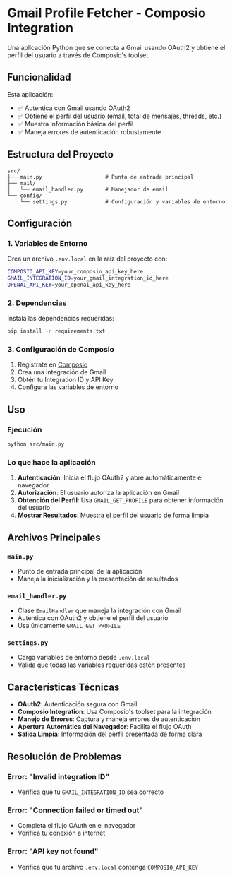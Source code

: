 # Gmail Profile Fetcher - Composio Integration

Una aplicación Python que se conecta a Gmail usando OAuth2 y obtiene el perfil del usuario a través de Composio's toolset.

## Funcionalidad

Esta aplicación:
- ✅ Autentica con Gmail usando OAuth2
- ✅ Obtiene el perfil del usuario (email, total de mensajes, threads, etc.)
- ✅ Muestra información básica del perfil
- ✅ Maneja errores de autenticación robustamente

## Estructura del Proyecto

```
src/
├── main.py                    # Punto de entrada principal
├── mail/
│   └── email_handler.py       # Manejador de email
└── config/
    └── settings.py            # Configuración y variables de entorno
```

## Configuración

### 1. Variables de Entorno

Crea un archivo `.env.local` en la raíz del proyecto con:

```bash
COMPOSIO_API_KEY=your_composio_api_key_here
GMAIL_INTEGRATION_ID=your_gmail_integration_id_here
OPENAI_API_KEY=your_openai_api_key_here
```

### 2. Dependencias

Instala las dependencias requeridas:

```bash
pip install -r requirements.txt
```

### 3. Configuración de Composio

1. Regístrate en [Composio](https://composio.dev/)
2. Crea una integración de Gmail
3. Obtén tu Integration ID y API Key
4. Configura las variables de entorno

## Uso

### Ejecución

```bash
python src/main.py
```

### Lo que hace la aplicación

1. **Autenticación**: Inicia el flujo OAuth2 y abre automáticamente el navegador
2. **Autorización**: El usuario autoriza la aplicación en Gmail
3. **Obtención del Perfil**: Usa `GMAIL_GET_PROFILE` para obtener información del usuario
4. **Mostrar Resultados**: Muestra el perfil del usuario de forma limpia

## Archivos Principales

### `main.py`
- Punto de entrada principal de la aplicación
- Maneja la inicialización y la presentación de resultados

### `email_handler.py`
- Clase `EmailHandler` que maneja la integración con Gmail
- Autentica con OAuth2 y obtiene el perfil del usuario
- Usa únicamente `GMAIL_GET_PROFILE`

### `settings.py`
- Carga variables de entorno desde `.env.local`
- Valida que todas las variables requeridas estén presentes

## Características Técnicas

- **OAuth2**: Autenticación segura con Gmail
- **Composio Integration**: Usa Composio's toolset para la integración
- **Manejo de Errores**: Captura y maneja errores de autenticación
- **Apertura Automática del Navegador**: Facilita el flujo OAuth
- **Salida Limpia**: Información del perfil presentada de forma clara

## Resolución de Problemas

### Error: "Invalid integration ID"
- Verifica que tu `GMAIL_INTEGRATION_ID` sea correcto

### Error: "Connection failed or timed out"
- Completa el flujo OAuth en el navegador
- Verifica tu conexión a internet

### Error: "API key not found"
- Verifica que tu archivo `.env.local` contenga `COMPOSIO_API_KEY`